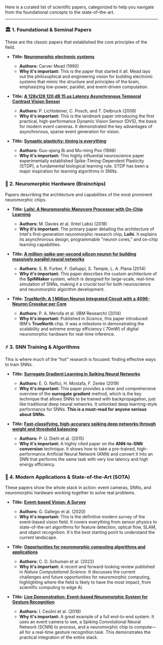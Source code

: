 Here is a curated list of scientific papers, categorized to help you navigate from the foundational concepts to the state-of-the-art.

-----

### 🏛️ 1. Foundational & Seminal Papers

These are the classic papers that established the core principles of the field.

  * **Title:** **[Neuromorphic electronic systems](https://www.google.com/search?q=https://labs.cms.caltech.edu/media/articles/cmead-1990.pdf)**

      * **Authors:** Carver Mead (1990)
      * **Why it's important:** This is the paper that started it all. Mead lays out the philosophical and engineering vision for building electronic systems that mimic the structure and principles of the brain, emphasizing low-power, parallel, and event-driven computation.

  * **Title:** **[A 128x128 120 dB 15 µs Latency Asynchronous Temporal Contrast Vision Sensor](https://www.google.com/search?q=https://www.ini.uzh.ch/~tobi/papers/lichtsteiner-jssc08.pdf)**

      * **Authors:** P. Lichtsteiner, C. Posch, and T. Delbruck (2008)
      * **Why it's important:** This is the landmark paper introducing the first practical, high-performance Dynamic Vision Sensor (DVS), the basis for modern event cameras. It demonstrated the key advantages of asynchronous, sparse event generation for vision.

  * **Title:** **[Synaptic plasticity: timing is everything](https://www.nature.com/articles/33519)**

      * **Authors:** Guo-qiang Bi and Mu-ming Poo (1998)
      * **Why it's important:** This highly influential neuroscience paper experimentally established Spike-Timing-Dependent Plasticity (STDP), a fundamental biological learning rule. STDP has been a major inspiration for learning algorithms in SNNs.

### 🧠 2. Neuromorphic Hardware (Brainchips)

Papers describing the architecture and capabilities of the most prominent neuromorphic chips.

  * **Title:** **[Loihi: A Neuromorphic Manycore Processor with On-Chip Learning](https://www.google.com/search?q=https://www.intel.com/content/dam/www/programmable/us/en/pdfs/literature/conference/icrc/icrc18-davies.pdf)**

      * **Authors:** M. Davies et al. (Intel Labs) (2018)
      * **Why it's important:** The primary paper detailing the architecture of Intel's first-generation neuromorphic research chip, **Loihi**. It explains its asynchronous design, programmable "neuron cores," and on-chip learning capabilities.

  * **Title:** **[A million-spike-per-second silicon neuron for building massively parallel neural networks](https://www.google.com/search?q=https://www.research.manchester.ac.uk/portal/files/54573880/FULL_TEXT.PDF)**

      * **Authors:** S. B. Furber, F. Galluppi, S. Temple, L. A. Plana (2014)
      * **Why it's important:** This paper describes the custom architecture of the **SpiNNaker** system, which is designed for large-scale, real-time simulation of SNNs, making it a crucial tool for both neuroscience and neuromorphic algorithm development.

  * **Title:** **[TrueNorth: A 1 Million Neuron Integrated Circuit with a 4096-Neuron Crossbar per Core](https://www.science.org/doi/10.1126/science.1254642)**

      * **Authors:** P. A. Merolla et al. (IBM Research) (2014)
      * **Why it's important:** Published in *Science*, this paper introduced IBM's **TrueNorth** chip. It was a milestone in demonstrating the scalability and extreme energy efficiency ($~70mW$) of digital neuromorphic hardware for real-time inference.

### ⚡ 3. SNN Training & Algorithms

This is where much of the "hot" research is focused: finding effective ways to train SNNs.

  * **Title:** **[Surrogate Gradient Learning in Spiking Neural Networks](https://arxiv.org/abs/1901.09948)**

      * **Authors:** E. O. Neftci, H. Mostafa, F. Zenke (2019)
      * **Why it's important:** This paper provides a clear and comprehensive overview of the **surrogate gradient** method, which is the key technique that allows SNNs to be trained with backpropagation, just like traditional deep neural networks. It unlocked deep learning-style performance for SNNs. **This is a must-read for anyone serious about SNNs.**

  * **Title:** **[Fast-classifying, high-accuracy spiking deep networks through weight and threshold balancing](https://ieeexplore.ieee.org/document/7552940)**

      * **Authors:** P. U. Diehl et al. (2015)
      * **Why it's important:** A highly cited paper on the **ANN-to-SNN conversion** technique. It shows how to take a pre-trained, high-performance Artificial Neural Network (ANN) and convert it into an SNN that performs the same task with very low latency and high energy efficiency.

### 🚀 4. Modern Applications & State-of-the-Art (SOTA)

These papers show the whole stack in action: event cameras, SNNs, and neuromorphic hardware working together to solve real problems.

  * **Title:** **[Event-based Vision: A Survey](https://arxiv.org/abs/1904.08405)**

      * **Authors:** G. Gallego et al. (2020)
      * **Why it's important:** This is the definitive modern survey of the event-based vision field. It covers everything from sensor physics to state-of-the-art algorithms for feature detection, optical flow, SLAM, and object recognition. It's the best starting point to understand the current landscape.

  * **Title:** **[Opportunities for neuromorphic computing algorithms and applications](https://www.google.com/search?q=https://www.nature.com/articles/s43588-022-00214-7)**

      * **Authors:** C. D. Schuman et al. (2022)
      * **Why it's important:** A recent and forward-looking review published in *Nature Computational Science*. It discusses the current challenges and future opportunities for neuromorphic computing, highlighting where the field is likely to have the most impact, from scientific computing to edge AI.

  * **Title:** **[Live Demonstration: Event-based Neuromorphic System for Gesture Recognition](https://www.google.com/search?q=https://ieeexplore.ieee.org/document/8975932)**

      * **Authors:** I. Ceolini et al. (2019)
      * **Why it's important:** A great example of a full end-to-end system. It uses an event camera to see, a Spiking Convolutional Neural Network (SCNN) to process, and a neuromorphic chip to compute—all for a real-time gesture recognition task. This demonstrates the practical integration of the entire stack.
